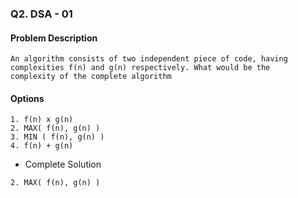 ### Q2. DSA - 01
#### Problem Description
```text
An algorithm consists of two independent piece of code, having 
complexities f(n) and g(n) respectively. What would be the 
complexity of the complete algorithm
```
#### Options
```text
1. f(n) x g(n)
2. MAX( f(n), g(n) )
3. MIN ( f(n), g(n) )
4. f(n) + g(n)
```

* Complete Solution
```text
2. MAX( f(n), g(n) )
```

